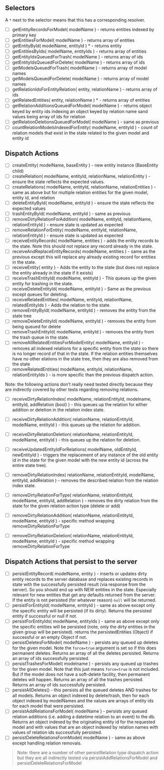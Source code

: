 ## Selectors

A `*` next to the selector means that this has a corresponding resolver.

* [ ] getEntityRecordsForModel( modelName ) - returns entities indexed by primary key
* [ ] getEntitiesForModel( modelName ) - returns array of entities
* [ ] getEntityById( modelName, entityId ) * - returns entity
* [ ] getEntitiesByIds( modelName, entityIds ) - returns array of entities
* [ ] getEntityIdsQueuedForTrash( modelName ) - returns array of ids
* [ ] getEntityIdsQueuedForDelete( modelName ) - returns array of ids
* [ ] getModelsQueuedForTrash( modelName ) - returns array of model names
* [ ] getModelsQueuedForDelete( modelName ) - returns array of model names
* [ ] getRelationIdsForEntityRelation( entity, relationName ) - returns array of ids
* [ ] getRelatedEntities( entity, relationName ) * - returns array of entities
* [ ] getRelationAdditionsQueuedForModel( modelName ) - returns object keyed by entity ids indexing an object keyed by relation name sand values being array of ids for relation
* [ ] getRelationDeletionsQueuedForModel( modelName ) - same as previous
* [ ] countRelationModelsIndexedForEntity( modelName, entityId  ) - count of relation models that exist in the state related to the given model and entity id

## Dispatch Actions

* [ ] createEntity( modelName, baseEntity ) - new entity instance (BaseEntity child)
* [ ] createRelation( modelName, entityId, relationName, relationEntity ) - ensure the state reflects the expected values.
* [ ] createRelations( modelName, entityId, relationName, relationEntities ) - same as above but for multiple relation entities for the given model, entity id, and relation
* [ ] deleteEntityById( modelName, entityId ) - ensure the state reflects the expected values
* [ ] trashEntityById( modelName, entityId ) - same as previous
* [ ] removeDirtyRelationForAddition( modelName, entityId, relationName, relationEntityId ) - ensure state is updated as expected
* [ ] removeRelationForEntity( modelName, entityId, relationName, relationEntityId ) - ensure state is updated as expected
* [ ] receiveEntityRecords( modelName, entities ) - adds the entity records to the state. Note this should not replace any record already in the state.
* [ ] receiveAndReplaceEntityRecords( modelName, entities ) - same as the previous except this will replace any already existing record for entities in the state.
* [ ] receiveEntity( entity ) - Adds the entity to the state (but does not replace the entity already in the state if it exists)
* [ ] receiveTrashEntityId( modelName, entityId ) - This queues up the given entity for trashing in the state.
* [ ] receiveDeleteEntityId( modelName, entityId ) - Same as the previous except queues for deleting.
* [ ] receiveRelatedEntities( modelName, entityId, relationName, relatedEntityIds ) - Adds the relation to the state.
* [ ] removeEntityById( modelName, entityId ) - removes the entity from the state tree
* [ ] removeDeleteEntityId( modelName, entityId ) - removes the entity from being queued for delete
* [ ] removeTrashEntityId( modelName, entityId ) - removes the entity from the trash queue in the state.
* [ ] removeAllRelatedEntitiesForModelEntity( modelName, entityid ) - removes all indexed relations for a specific entity from the state so there is no longer record of that in the state.  If the relation entities themselves have no other elations in the state tree, then they are also removed from the state
* [ ] removeRelatedEntities( modelName, entityId, relationName, relationEntityIds ) - is more specific than the previous dispatch action.

Note: the following actions don't really need tested directly because they are indirectly covered by other tests regarding removing relations.

* [ ] receiveDirtyRelationIndex( modelName, relationEntityId, modelname, entityId, addRelation (bool) ) - this queues up the relation for either addition or deletion in the relation index state.
* [ ] receiveDirtyRelationAddition( relationName, relationEntityId, modelName, entityId ) - this queues up the relation for addition.
* [ ] receiveDirtyRelationDeletion( relationName, relationEntityId, modelName, entityId ) - this queues up the relation for deletion.
* [ ] receiveUpdatedEntityIdForRelations( modelName, oldEntityId, newEntityId ) - triggers the replacement of any instance of the old entity id in the state for the given model with the new entity id (across the entire state tree).
* [ ] removeDirtyRelationIndex( relationName, relationEntityId, modelName, entityId, addRelation ) - removes the described relation from the relation index state.
* [ ] removeDirtyRelationForType( relationName, relationEntityId, modelName, entityId, addRelation ) - removes the dirty relation from the state for the given relation action type (delete or add)
* [ ] removeDirtyRelationAddition( relationName, relationEntityId, modelName, entityId ) - specific method wrapping removeDirtyRelationForType
* [ ] removeDirtyRelationDeletion( relationName, relationEntityId, modelName, entityId ) - specific method wrapping removeDirtyRelationForType


## Dispatch Actions that persist to the server

* [ ] persistEntityRecord( modelName, entity ) - inserts or updates dirty entity records to the server database and replaces existing records in state with the successfully persisted result (via response from the server).  So you should end up with NEW entities in the state.  Especially relevant for new entities that get any defaults returned from the server. If the entity is not persisted (for whatever reason) `null` will be returned.
* [ ] persistForEntityId( modelName, entityId ) - same as above except only the specific entity will be persisted (if its dirty). Returns the persisted entity if successful or null if not.
* [ ] persistForEntityIds( modelName, entityIds ) - same as above except only the specific entities will be persisted (note, only the dirty entities in the given group will be persisted). returns the persistedEntities (Object) if successful or an empty Object if not.
* [ ] persistDeletesForModel( modelName ) - persists any queued up deletes for the given model.  Note the `force=true` argument is set so if this does permanent deletes. Returns an array of all the deletes persisted. Returns an array of ids successfully persisted.
* [ ] persistTrashesForModel( modelname ) - persists any queued up trashes for the given model.  Note that this just means `force=true` is not included.  But if the model does not have a soft-delete facility, then permanent deletes will happen. Returns an array of all the trashes persisted. Returns an array of ids successfully persisted.
* [ ] persistAllDeletes() - this persists all the queued deletes AND trashes for all models. Returns an object indexed by delete/trash, then for each object indexed by modelNames and the values are arrays of entity ids for each model that were persisted.
* [ ] persistAddRelationsForModel( modelName ) - persists any queued relation additions (i.e. adding a datetime relation to an event) to the db.  Returns an object indexed by the originating entity id for the requested model and with values that are an object indexed by relation names with values of relation ids successfully persisted.
* [ ] persistDeleteRelationsFormModel( modelName ) - same as above except handling relation removals.

> Note: there are a number of other persistRelation type dispatch action but they are all indirectly tested via persistAddRelationsForModel and persistDeleteRelationsForModel